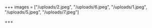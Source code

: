 +++
images = ["/uploads/2.jpeg", "/uploads/6.jpeg", "/uploads/1.jpeg", "/uploads/5.jpeg", "/uploads/7.jpeg"]

+++
